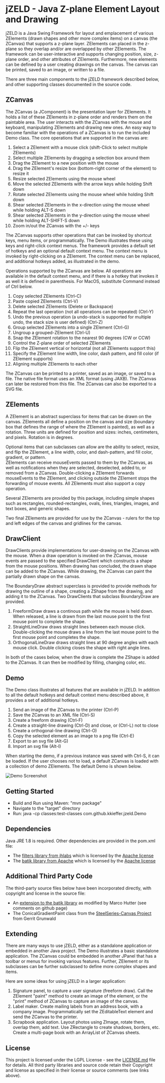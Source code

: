 # jZELD - Java Z-plane Element Layout and Drawing 

jZELD is a Java Swing Framework for layout and emplacement of various ZElements (drawn shapes and other more complex items) on a 
canvas (the ZCanvas) that supports a z-plane layer.  ZElements can placed in the z-plane so they overlap and/or are overlapped by other ZElements.
The framework can be user-interactive and supports changing position, size, z-plane order, and other attributes of ZElements. 
Furthermore, new elements can be defined by a user creating drawings on the canvas. The canvas can be printed, saved to an image, or written to a file.

There are three main components to the jZELD framework described below, and other supporting classes documented in the source code.

## ZCanvas

The ZCanvas (a JComponent) is the presentation layer for ZElements.  It holds a list of these ZElements in z-plane order and renders them on
the paintable area. The user interacts with the ZCanvas with the mouse and keyboard, manipulating ZElements and drawing new ones. An easy way
to become familiar with the operations of a ZCanvas is to run the included Demo class. The core operations that are supported in the canvas are:

1.  Select a ZElement with a mouse click (shift-Click to select multiple ZElements)
2.  Select multiple ZElements by dragging a selection box around them
3.  Drag the ZElement to a new position with the mouse
4.  Drag the ZElement's resize box (bottom-right corner of the element) to resize it
5.  Resize selected ZElements using the mouse wheel
6.  Move the selected ZElements with the arrow keys while holding Shift down
7.  Rotate selected ZElements using the mouse wheel while holding Shift down
8.  Shear selected ZElements in the x-direction using the mouse wheel while holding ALT-S down
9.  Shear selected ZElements in the y-direction using the mouse wheel while holding ALT-SHIFT-S down
10.  Zoom in/out the ZCanvas with the +/- keys

The ZCanvas supports other operations that can be invoked by shortcut keys, menu items, or programmatically.  The 
Demo illustrates these using keys and right-click context menus.  The framework provides a default set of hotkeys and an optional
default context menu.  The context menu is invoked by right-clicking on a ZElement. The context menu can be replaced, and additional hotkeys added, as
illustrated in the demo.

Operations supported by the ZCanvas are below.  All operations are available in the default context menu, and if there is a hotkey that invokes it as
well it is defined in parenthesis.  For MacOS, substitute Command instead of Ctrl below.

1.  Copy selected ZElements  (Ctrl-C)
2.  Paste copied ZElements   (Ctrl-V)
3.  Delete selected ZElements  (Delete or Backspace)
4.  Repeat the last operation (not all operations can be repeated)  (Ctrl-Y)
5.  Undo the previous operation (a undo-stack is supported for multiple undo, the stack size is user defined)  (Ctrl-Z)
6.  Group selected ZElements into a single ZElement  (Ctrl-G)
7.  Ungroup a grouped-ZElement  (Ctrl-U)
8.  Snap the ZElement rotation to the nearest 90 degrees (CW or CCW)
9.  Control the Z-plane order of selected ZElements
10. Flip the ZElement vertical or horizontal (not all ZElements support this)
11. Specify the ZElement line width, line color, dash pattern, and fill color (if ZElement supports)
12. Aligning multiple ZElements to each other

The ZCanvas can be printed to a printer, saved as an image, or saved to a file.  The native file format uses an XML format (using JAXB). The ZCanvas can
later be restored from this file. The ZCanvas can also be exported to a SVG file.

## ZElements

A ZElement is an abstract superclass for items that can be drawn on the canvas.  ZElements all define a position on the canvas and size (boundary box that defines
the range of where the ZElement is painted), as well as a rotation. Three units are defined for position and sizes: inches, centimeters, and pixels.  Rotation is in
degrees.  

Optional items that can subclasses can allow are the ability to select, resize, and flip the ZElement, a line width, color, and dash-pattern, and fill color, gradient, or pattern.  
ZElements can receive mouseEvents passed to them by the ZCanvas, as well as notifications when they are selected, deselected, added to, or removed from a ZCanvas. 
Double-clicking a ZElement forwards mouseEvents to the ZElement, and clicking outside the ZElement stops the forwarding of mouse events.  All ZElements must also 
support a copy operation.

Several ZElements are provided by this package, including simple shapes such as rectangles, rounded-rectangles, ovals, lines, triangles, images, and text boxes, and generic
shapes. 

Two final ZElements are provided for use by the ZCanvas - rulers for the top and left edges of the canvas and gridlines for the canvas.  
 

## DrawClient

DrawClients provide implementations for user-drawing on the ZCanvas with the mouse. When a draw operation is invoked on the ZCanvas, mouse events are passed to the specified
DrawClient which constructs a shape from the mouse positions.  When drawing has concluded, the drawn shape can be added to the ZCanvas.  While drawing, the ZCanvas can paint
the partially drawn shape on the canvas.

The BoundaryDraw abstract superclass is provided to provide methods for drawing the outline of a shape, creating a ZShape from the drawing, and adding it to the ZCanvas.  Two
DrawClients that subclass BoundaryDraw are provided.

1.  FreeformDraw draws a continous path while the mouse is held down.  When released, a line is drawn from the last mouse point to the first mouse point to complete the shape.
2.  StraightLineDraw draws straight lines between each mouse click.  Double-clicking the mouse draws a line from the last mouse point to the first mouse point and completes the shape.
3.  OrthogonalLineDraw draws straight lines at 90 degree angles with each mouse click.  Double clicking closes the shape with right angle lines.

In both of the cases below, when the draw is complete the ZShape is added to the ZCanvas.  It can then be modified by filling, changing color, etc.

## Demo

The Demo class illustrates all features that are available in jZELD. In addition to all the default hotkeys and default context menu described above, it provides a set of 
additional hotkeys. 

1.  Send an image of the ZCanvas to the printer  (Ctrl-P)
2.  Save the ZCanvas to an XML file (Ctrl-S)
3.  Create a freeform drawing (Ctrl-F)
4.  Create a straight-line drawing (Ctrl-D) and close, or (Ctrl-L) not to close
5.  Create a orthogonal-line drawing (Ctrl-O)
6.  Copy the selected element as an image to a png file (Ctrl-E)
7.  Export to an svg file (Alt-G)
8.  Import an svg file (Alt-I)

When starting the demo, if a previous instance was saved with Ctrl-S, it can be loaded.  If the user chooses not to load, a default ZCanvas is loaded with a collection
of demo ZElements.  The default Demo is shown below.

![Demo Screenshot](https://github.com/kkieffer/jZELD/blob/master/demo.jpg "Demo Screenshot")


## Getting Started

* Build and Run using Maven:  "mvn package"
* Navigate to the "target" directory
* Run: java -cp classes:test-classes com.github.kkieffer.jzeld.Demo

## Dependencies

Java JRE 1.8 is required.  Other dependencies are provided in the pom.xml file:

* The [filters library from jhlabs](http://www.jhlabs.com/ip/filters/download.html) which is licensed by the [Apache license](https://www.apache.org/licenses/LICENSE-2.0.html)
* The [batik library from Apache](https://xmlgraphics.apache.org/batik/) which is licensed by the [Apache license](https://www.apache.org/licenses/LICENSE-2.0.html)

## Additional Third Party Code

The third-party source files below have been incorporated directly, with copyright and license in the source file:

* An [extension to the batik library](https://github.com/javagl/SvgGraphics) as modified by Marco Hutter (see comments on github page) 
* The ConicalGradientPaint class from the [SteelSeries-Canvas Project](https://github.com/HanSolo/SteelSeries-Canvas) from Gerrit Grunwald 

## Extending

There are many ways to use jZELD, either as a standalone application or embedded in another Java project. The Demo illustrates a basic standalone application.  The ZCanvas
could be embedded in another JPanel that has a toolbar or menus for invoking various features. Further, ZElement or its subclasses can be further subclassed to define more
complex shapes and items.

Here are some ideas for using jZELD in a larger application:

1. Signature panel, to capture a user signature (freeform draw).  Call the ZElement "paint" method to create an image of the element, or the "print" method of ZCanvas to capture an image of the canvas.
2. Label maker. Create mailing labels from an address book, with a company image.  Programmatically set the ZEditableText element and send the ZCanvas to the printer.
3. Scrapbook application.  Layout photos using ZImage, rotate them, overlap them, add text.  Use ZRectangle to create shadows, borders, etc.  Create a multi-page book with an
	ArrayList of ZCanvas sheets.  


## License

This project is licensed under the LGPL License - see the [LICENSE.md](LICENSE.md) file for details. All third party libraries and source code retain their Copyright and license
as specified in their license or source comments (see links above).







